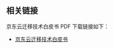## 相关链接

京东云迁移技术白皮书 PDF 下载链接如下：

- [京东云迁移技术白皮书](https://www.jdcloud.com/cn/jdcloud-whitepaper/all?wp=3#wp_list)

  


  
